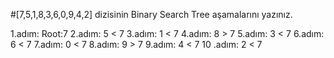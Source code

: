 #[7,5,1,8,3,6,0,9,4,2] dizisinin Binary Search Tree aşamalarını yazınız.

1.adım: Root:7 
2.adım: 5 < 7
3.adım: 1 < 7
4.adım: 8 > 7
5.adım: 3 < 7
6.adım: 6 < 7
7.adım: 0 < 7
8.adım: 9 > 7
9.adım: 4 < 7
10 .adım: 2 < 7